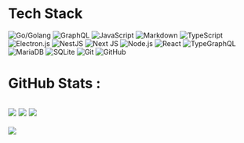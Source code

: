 # Tech Stack
![Go/Golang](https://img.shields.io/badge/go-%2300ADD8.svg?style=for-the-badge&logo=go&logoColor=white)
![GraphQL](https://img.shields.io/badge/-GraphQL-E10098?style=for-the-badge&logo=graphql&logoColor=white)
![JavaScript](https://img.shields.io/badge/javascript-%23323330.svg?style=for-the-badge&logo=javascript&logoColor=%23F7DF1E)
![Markdown](https://img.shields.io/badge/markdown-%23000000.svg?style=for-the-badge&logo=markdown&logoColor=white)
![TypeScript](https://img.shields.io/badge/typescript-%23007ACC.svg?style=for-the-badge&logo=typescript&logoColor=white)
![Electron.js](https://img.shields.io/badge/Electron-191970?style=for-the-badge&logo=Electron&logoColor=white)
![NestJS](https://img.shields.io/badge/nestjs-%23E0234E.svg?style=for-the-badge&logo=nestjs&logoColor=white)
![Next JS ](https://img.shields.io/badge/Next-black?style=for-the-badge&logo=next.js&logoColor=white)
![Node.js ](https://img.shields.io/badge/node.js-6DA55F?style=for-the-badge&logo=node.js&logoColor=white)
![React](https://img.shields.io/badge/react-%2320232a.svg?style=for-the-badge&logo=react&logoColor=%2361DAFB)
![TypeGraphQL](https://img.shields.io/badge/-TypeGraphQL-%23C04392?style=for-the-badge)
![MariaDB](https://img.shields.io/badge/MariaDB-003545?style=for-the-badge&logo=mariadb&logoColor=white)
![SQLite](https://img.shields.io/badge/sqlite-%2307405e.svg?style=for-the-badge&logo=sqlite&logoColor=white)
![Git](https://img.shields.io/badge/git-%23F05033.svg?style=for-the-badge&logo=git&logoColor=white)
![GitHub](https://img.shields.io/badge/github-%23121011.svg?style=for-the-badge&logo=github&logoColor=white)

# GitHub Stats :
![](https://github-readme-stats.vercel.app/api?username=oSethoum&hide_border=false&include_all_commits=false&count_private=false&theme=radical)
![](https://github-readme-streak-stats.herokuapp.com/?user=oSethoum&hide_border=false&theme=radical)
![](https://github-readme-stats.vercel.app/api/top-langs/?username=oSethoum&hide_border=false&include_all_commits=false&count_private=false&layout=compact&theme=radical)
---
[![](https://visitcount.itsvg.in/api?id=oSethoum&icon=0&color=0&theme=radical)](https://visitcount.itsvg.in)
<!-- made using https://prm.pushkaryadav.in -->
